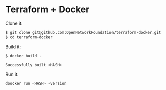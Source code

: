 # Terraform + Docker

Clone it:

```bash
$ git clone git@github.com:OpenNetworkFoundation/terraform-docker.git
$ cd terraform-docker
```

Build it:

```bash
$ docker build .

Successfully built <HASH>
```

Run it:

```bash
doocker run <HASH> -version
```

